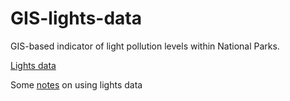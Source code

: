 # GIS-lights-data
GIS-based indicator of light pollution levels within National Parks.

[Lights data](https://ngdc.noaa.gov/eog/dmsp/downloadV4composites.html)

Some [notes](http://economics.mit.edu/files/8945) on using lights data
